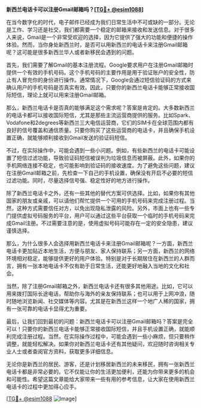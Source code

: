 **新西兰电话卡可以注册Gmail邮箱吗？[[TG💪+ @esim1088](https://t.me/s/esim1088)]**

在当今数字化的时代，电子邮件已经成为我们日常生活中不可或缺的一部分。无论是工作、学习还是社交，我们都需要一个稳定的邮箱来接收和发送信息。对于很多人来说，Gmail是一个非常受欢迎的选择，因为它提供了强大的功能和便捷的操作体验。然而，当你身处新西兰时，是否可以用新西兰的电话卡来注册Gmail邮箱呢？这可能是很多新西兰华人或者新移民会遇到的问题。

首先，我们需要了解Gmail的基本注册流程。Google要求用户在注册Gmail邮箱时提供一个有效的手机号码。这个手机号码的主要作用是用于验证账户的安全性，防止有人冒充你的身份进行操作。通常情况下，Google会通过短信验证码的方式来确认用户的手机号码是否真实有效。因此，只要你的新西兰电话卡能够正常接收国际短信，理论上就可以用来注册Gmail邮箱。

那么，新西兰电话卡是否真的能够满足这个需求呢？答案是肯定的。大多数新西兰的电话卡都可以接收国际短信，尤其是那些主流运营商提供的服务。比如Spark、Vodafone和2degrees等新西兰三大电信运营商，它们的SIM卡在全球范围内都有良好的信号覆盖和通信质量。只要你购买了这些运营商的电话卡，并且确保手机设置正确，就能够顺利接收到Gmail发送的验证码短信。

不过，在实际操作中，可能会遇到一些小问题。例如，有些新西兰的电话卡可能设置了短信过滤功能，导致验证码短信被误判为垃圾信息而被屏蔽。此外，如果你的手机网络连接不稳定，也可能影响到验证码的接收速度。为了避免这些问题，建议在注册Gmail邮箱之前，先检查一下自己的手机设置，确保没有开启不必要的短信过滤功能。同时，尽量选择信号强、稳定性好的地方进行操作。

除了新西兰电话卡之外，还有一些其他的替代方案可供选择。比如，如果你有其他国家的朋友或亲戚，可以请他们帮忙提供一个可用的手机号码来完成注册过程。当然，这种方式需要信任对方，以免出现隐私泄露的风险。另外，市面上也有一些专门提供虚拟号码服务的平台，用户可以通过这些平台获取一个临时的手机号码来完成Gmail注册。不过需要注意的是，使用虚拟号码可能存在一定的安全隐患，建议谨慎选择。

那么，为什么很多人会选择用新西兰电话卡来注册Gmail邮箱呢？一方面，新西兰电话卡更加贴近本地生活，方便与朋友、家人保持联系；另一方面，新西兰的网络环境相对稳定，能够提供更好的用户体验。特别是对于长期居住在新西兰的人群而言，拥有一张本地电话卡不仅有助于日常生活，还能更好地融入当地的文化和社会。

当然，除了注册Gmail邮箱之外，新西兰电话卡还有很多其他用途。比如，它可以用来拨打国际长途电话，帮助你与海外的亲友保持联系；也可以用于上网冲浪，随时随地浏览新闻、社交媒体等内容。尤其是在新西兰这样一个地广人稀的国家，拥有一张可靠的电话卡显得尤为重要。

最后，让我们回到最初的问题：新西兰电话卡可以注册Gmail邮箱吗？答案是完全可以！只要你的新西兰电话卡能够正常接收国际短信，并且手机设置正确，就能顺利完成注册过程。当然，在实际操作过程中，可能会遇到一些小麻烦，但只要稍作调整，就能轻松解决。如果你对新西兰电话卡还有其他疑问，欢迎随时咨询相关专业人士或者查阅官方资料，获取更多详细信息。

无论你是新西兰的居民、游客，还是计划移居新西兰的未来移民，拥有一张新西兰电话卡都是非常必要的。它不仅能让你的生活更加便利，还能为你带来更多的机会和可能性。希望这篇文章能给大家带来一些有用的参考信息，让大家在使用新西兰电话卡的过程中更加得心应手。

[[TG💪+ @esim1088](https://t.me/s/esim1088) ![Image](https://i.postimg.cc/4NQfJmqS/Snipaste-2025-05-13-00-14-12.png)]